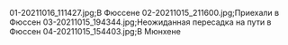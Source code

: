 01-20211016_111427.jpg;В Фюссене
02-20211015_211600.jpg;Приехали в Фюссен 
03-20211015_194344.jpg;Неожиданная пересадка на пути в Фюссен 
04-20211015_154403.jpg;В Мюнхене